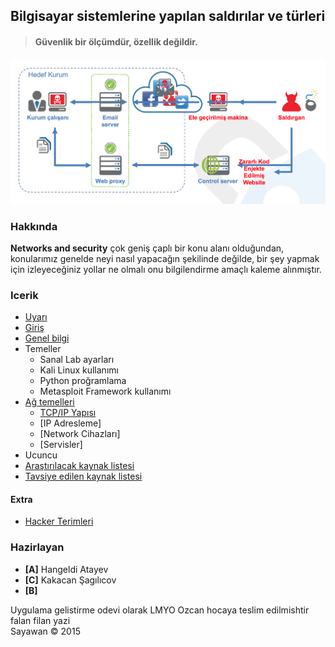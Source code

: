 ## Bilgisayar sistemlerine yapılan saldırılar ve türleri

> #### Güvenlik bir ölçümdür, özellik değildir.

![resim][image-1]

### Hakkında

**Networks and security** çok geniş çaplı bir konu alanı olduğundan, konularımız genelde neyi nasıl yapacağın şekilinde değilde, bir şey yapmak için izleyeceğiniz yollar ne olmalı onu bilgilendirme amaçlı kaleme alınmıştır.


### Icerik

* [Uyarı][1]
* [Giriş][2]
* [Genel bilgi][3]
* Temeller
	* Sanal Lab ayarları
	* Kali Linux kullanımı
	* Python proğramlama
	* Metasploit Framework kullanımı
* [Ağ temelleri][4]
  * [TCP/IP Yapısı][5]
  * [IP Adresleme]
  * [Network Cihazları]
  * [Servisler]
* Ucuncu
* [Araştırılacak kaynak listesi][6]
* [Tavsiye edilen kaynak listesi][7]

#### Extra

* [Hacker Terimleri][8]

### Hazirlayan

* **[A]** Hangeldi Atayev
* **[C]** Kakacan Şagılıcov
* **[B]** 

Uygulama gelistirme odevi olarak LMYO Ozcan hocaya teslim edilmishtir falan filan yazi  
Sayawan © 2015

[1]:	uyari.md
[2]:	giris.md
[3]:	genel_bilgi.md
[4]:	ag_temelleri.md
[5]:	ag_temelleri.md#tcpip-yap%C4%B1s%C4%B1
[6]:	liste.md
[7]:	tavsiye.md
[8]:	extra/hacker.md

[image-1]:	resim/anatomy.png